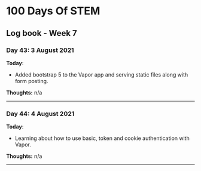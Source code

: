 # 100 Days Of STEM

## Log book - Week 7

### Day 43: 3 August 2021

**Today**:

* Added bootstrap 5 to the Vapor app and serving static files along with form posting.

**Thoughts:** n/a

---

### Day 44: 4 August 2021

**Today**:

* Learning about how to use basic, token and cookie authentication with Vapor.

**Thoughts:** n/a

---
